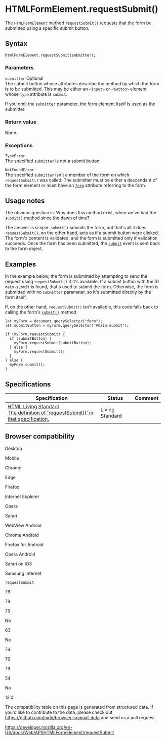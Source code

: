 # HTMLFormElement.requestSubmit()

The [`HTMLFormElement`](../htmlformelement) method `requestSubmit()` requests that the form be submitted using a specific submit button.

## Syntax

    htmlFormElement.requestSubmit(submitter);

### Parameters

`submitter` <span class="badge inline optional">Optional</span>  
The submit button whose attributes describe the method by which the form is to be submitted. This may be either an [`<input>`](https://developer.mozilla.org/en-US/docs/Web/HTML/Element/input) or [`<button>`](https://developer.mozilla.org/en-US/docs/Web/HTML/Element/button) element whose `type` attribute is `submit`.

If you omit the `submitter` parameter, the form element itself is used as the submitter.

### Return value

None.

### Exceptions

`TypeError`  
The specified `submitter` is not a submit button.

`NotFoundError`  
The specified `submitter` isn't a member of the form on which `requestSubmit()` was called. The submitter must be either a descendant of the form element or must have an [`form`](https://developer.mozilla.org/en-US/docs/Web/HTML/Element/input#attr-form) attribute referring to the form.

## Usage notes

The obvious question is: Why does this method exist, when we've had the [`submit()`](submit) method since the dawn of time?

The answer is simple. `submit()` submits the form, but that's all it does. `requestSubmit()`, on the other hand, acts as if a submit button were clicked. The form's content is validated, and the form is submitted only if validation succeeds. Once the form has been submitted, the [`submit`](submit_event) event is sent back to the form object.

## Examples

In the example below, the form is submitted by attempting to send the request using `requestSubmit()` if it's available. If a submit button with the ID `main-submit` is found, that's used to submit the form. Otherwise, the form is submitted with no `submitter` parameter, so it's submitted directly by the form itself.

If, on the other hand, `requestSubmit()` isn't available, this code falls back to calling the form's [`submit()`](submit) method.

    let myForm = document.querySelector("form");
    let submitButton = myForm.querySelector("#main-submit");

    if (myForm.requestSubmit) {
      if (submitButton) {
        myForm.requestSubmit(submitButton);
      } else {
        myForm.requestSubmit();
      }
    } else {
      myForm.submit();
    }

## Specifications

<table><thead><tr class="header"><th>Specification</th><th>Status</th><th>Comment</th></tr></thead><tbody><tr class="odd"><td><a href="https://html.spec.whatwg.org/multipage/#dom-form-requestsubmit">HTML Living Standard<br />
<span class="small">The definition of 'requestSubmit()' in that specification.</span></a></td><td><span class="spec-living">Living Standard</span></td><td></td></tr></tbody></table>

## Browser compatibility

Desktop

Mobile

Chrome

Edge

Firefox

Internet Explorer

Opera

Safari

WebView Android

Chrome Android

Firefox for Android

Opera Android

Safari on IOS

Samsung Internet

`requestSubmit`

76

79

75

No

63

No

76

76

79

54

No

12.0

The compatibility table on this page is generated from structured data. If you'd like to contribute to the data, please check out <https://github.com/mdn/browser-compat-data> and send us a pull request.

<a href="https://developer.mozilla.org/en-US/docs/Web/API/HTMLFormElement/requestSubmit" class="_attribution-link">https://developer.mozilla.org/en-US/docs/Web/API/HTMLFormElement/requestSubmit</a>
